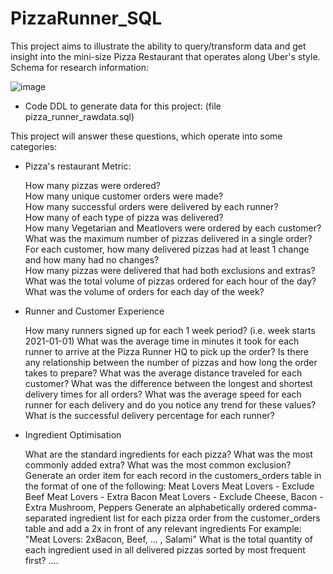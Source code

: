 # PizzaRunner_SQL
This project aims to illustrate the ability to query/transform data and get insight into the mini-size Pizza Restaurant that operates along Uber's style.
Schema for research information:

![image](https://github.com/16042022/PizzaRunner_SQL/assets/103804572/e77137d9-b3ea-4bfb-96c0-d2785f27ad9e)

- Code DDL to generate data for this project: (file pizza_runner_rawdata.sql)

This project will answer these questions, which operate into some categories:
- Pizza's restaurant Metric:
  
    How many pizzas were ordered?  
    How many unique customer orders were made?  
    How many successful orders were delivered by each runner?  
    How many of each type of pizza was delivered?  
    How many Vegetarian and Meatlovers were ordered by each customer?  
    What was the maximum number of pizzas delivered in a single order?  
    For each customer, how many delivered pizzas had at least 1 change and how many had no changes?  
    How many pizzas were delivered that had both exclusions and extras?  
    What was the total volume of pizzas ordered for each hour of the day?  
    What was the volume of orders for each day of the week?  

- Runner and Customer Experience

    How many runners signed up for each 1 week period? (i.e. week starts 2021-01-01)
    What was the average time in minutes it took for each runner to arrive at the Pizza Runner HQ to pick up the order?
    Is there any relationship between the number of pizzas and how long the order takes to prepare?
    What was the average distance traveled for each customer?
    What was the difference between the longest and shortest delivery times for all orders?
    What was the average speed for each runner for each delivery and do you notice any trend for these values?
    What is the successful delivery percentage for each runner?

- Ingredient Optimisation

    What are the standard ingredients for each pizza?
    What was the most commonly added extra?
    What was the most common exclusion?
    Generate an order item for each record in the customers_orders table in the format of one of the following:
        Meat Lovers
        Meat Lovers - Exclude Beef
        Meat Lovers - Extra Bacon
        Meat Lovers - Exclude Cheese, Bacon - Extra Mushroom, Peppers
    Generate an alphabetically ordered comma-separated ingredient list for each pizza order from the customer_orders table and add a 2x in front of any relevant ingredients
        For example: "Meat Lovers: 2xBacon, Beef, ... , Salami"
    What is the total quantity of each ingredient used in all delivered pizzas sorted by most frequent first?
....
  
